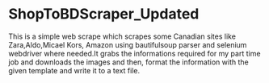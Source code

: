 # ShopToBDScraper_Updated
This is a simple web scrape which scrapes some Canadian sites like Zara,Aldo,Micael Kors, Amazon using bautifulsoup parser and selenium webdriver where needed.It grabs the informations required for my part time job and downloads the images and then, format the information with the given template and write it to a text file.
